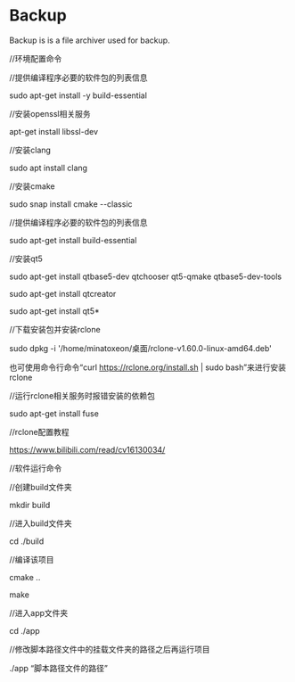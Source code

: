 # Backup

Backup is is a file archiver used for backup.

//环境配置命令

//提供编译程序必要的软件包的列表信息

sudo apt-get install -y build-essential

//安装openssl相关服务

apt-get install libssl-dev

//安装clang

sudo apt install clang

//安装cmake

sudo snap install cmake --classic

//提供编译程序必要的软件包的列表信息

sudo apt-get install build-essential

//安装qt5

sudo apt-get install qtbase5-dev qtchooser qt5-qmake qtbase5-dev-tools

sudo apt-get install qtcreator

sudo apt-get install qt5*

//下载安装包并安装rclone

sudo dpkg -i '/home/minatoxeon/桌面/rclone-v1.60.0-linux-amd64.deb' 

也可使用命令行命令“curl https://rclone.org/install.sh | sudo bash”来进行安装rclone

//运行rclone相关服务时报错安装的依赖包

sudo apt-get install fuse

//rclone配置教程

https://www.bilibili.com/read/cv16130034/

//软件运行命令

//创建build文件夹

mkdir build

//进入build文件夹

cd ./build

//编译该项目

cmake ..

make

//进入app文件夹

cd ./app

//修改脚本路径文件中的挂载文件夹的路径之后再运行项目

./app “脚本路径文件的路径”
